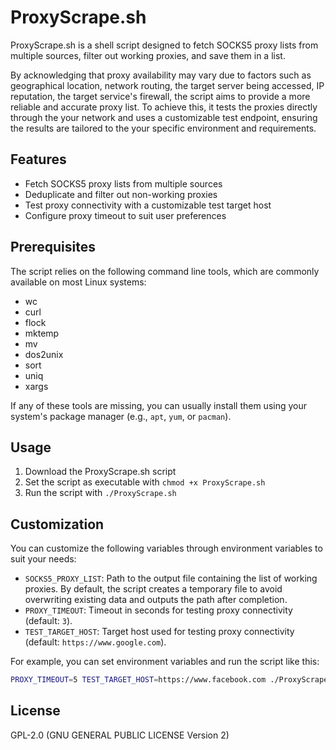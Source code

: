 # ProxyScrape.sh

ProxyScrape.sh is a shell script designed to fetch SOCKS5 proxy lists from multiple sources, filter out working proxies, and save them in a list.

By acknowledging that proxy availability may vary due to factors such as geographical location, network routing, the target server being accessed, IP reputation, the target service's firewall, the script aims to provide a more reliable and accurate proxy list.  To achieve this, it tests the proxies directly through the your network and uses a customizable test endpoint, ensuring the results are tailored to the your specific environment and requirements.

## Features

- Fetch SOCKS5 proxy lists from multiple sources
- Deduplicate and filter out non-working proxies
- Test proxy connectivity with a customizable test target host
- Configure proxy timeout to suit user preferences

## Prerequisites

The script relies on the following command line tools, which are commonly available on most Linux systems:

- wc
- curl
- flock
- mktemp
- mv
- dos2unix
- sort
- uniq
- xargs

If any of these tools are missing, you can usually install them using your system's package manager (e.g., `apt`, `yum`, or `pacman`).

## Usage

1. Download the ProxyScrape.sh script
2. Set the script as executable with `chmod +x ProxyScrape.sh`
3. Run the script with `./ProxyScrape.sh`

## Customization

You can customize the following variables through environment variables to suit your needs:

- `SOCKS5_PROXY_LIST`: Path to the output file containing the list of working proxies. By default, the script creates a temporary file to avoid overwriting existing data and outputs the path after completion.
- `PROXY_TIMEOUT`: Timeout in seconds for testing proxy connectivity (default: `3`).
- `TEST_TARGET_HOST`: Target host used for testing proxy connectivity (default: `https://www.google.com`).

For example, you can set environment variables and run the script like this:

```sh
PROXY_TIMEOUT=5 TEST_TARGET_HOST=https://www.facebook.com ./ProxyScrape.sh
```

## License

GPL-2.0 (GNU GENERAL PUBLIC LICENSE Version 2)
